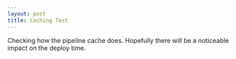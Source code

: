 ```yaml
---
layout: post
title: Caching Test
---
```

Checking how the pipeline cache does. Hopefully there will be a noticeable impact on the deploy time.